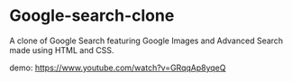 # Google-search-clone
A clone of Google Search featuring Google Images and Advanced Search made using HTML and CSS.


demo: https://www.youtube.com/watch?v=GRqqAp8yqeQ
